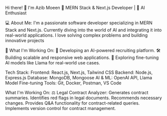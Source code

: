 Hi there! 👋 I'm Azib Moeen
🚀 MERN Stack & Next.js Developer | 🤖 AI Enthusiast

💻 About Me:
I'm a passionate software developer specializing in MERN Stack and Next.js. Currently diving into the world of AI and integrating it into real-world applications. I love solving complex problems and building innovative projects

🌟 What I'm Working On:
🚀 Developing an AI-powered recruiting platform.
🛠️ Building scalable and responsive web applications.
🤖 Exploring fine-tuning AI models like Llama for real-world use cases.

 Tech Stack:
Frontend: React.js, Next.js, Tailwind CSS
Backend: Node.js, Express.js
Database: MongoDB, Mongoose
AI & ML: OpenAI API, Llama Model Fine-tuning
Tools: Git, Docker, Postman, VS Code

 What I'm Working On:
⚖️ Legal Contract Analyzer:
Generates contract summaries.
Identifies red flags in legal documents.
Recommends necessary changes.
Provides Q&A functionality for contract-related queries.
Implements version control for contract management.
  

<!---
AzibMoeen/AzibMoeen is a ✨ special ✨ repository because its `README.md` (this file) appears on your GitHub profile.
You can click the Preview link to take a look at your changes.
--->
